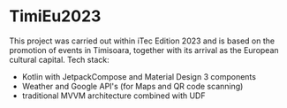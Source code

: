 # TimiEu2023

This project was carried out within iTec Edition 2023 and is based on the promotion of events in Timisoara, together with its arrival as the
European cultural capital.
Tech stack: 
- Kotlin with JetpackCompose and Material Design 3 components 
- Weather and Google API's (for Maps and QR code scanning)
- traditional MVVM architecture combined with UDF